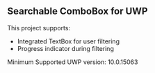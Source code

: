 ## Searchable ComboBox for UWP

This project supports:
* Integrated TextBox for user filtering 
* Progress indicator during filtering

Minimum Supported UWP version: 10.0.15063
